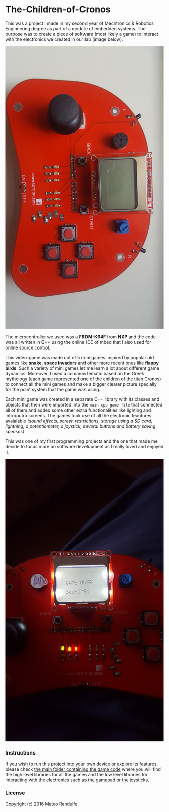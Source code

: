 # The-Children-of-Cronos
This was a project I made in my second year of Mechtronics & Robotics Engineering degree as part of a module of embedded systems. The purpose was to create a piece of software (most likely a game) to interact with the electronics we created in our lab (image below). 

![Photo of a controller with a screen, joystick, lights and much more](https://github.com/Randulfe/The-Children-of-Cronos/blob/master/20170511_114029.jpg) 

The microcontroller we used was a **FRDM-K64F** from **NXP** and the code was all written in **C++** using the online IDE of mbed that I also used for online source control.

This video-game was made out of 5 mini games inspired by popular old games like **snake**, **space invaders** and other more recent ones like **flappy birds**. Such a variety of mini games let me learn a lot about different game dynamics. Moreover, I used a common tematic based on the Greek mythology (each game represented one of the children of the titan Cronos) to connect all the mini games and make a bigger clearer picture specially for the point system that the game was using. 

Each mini game was created in a separate C++ library with its classes and objects that then were imported into the `main cpp game file` that connected all of them and added some other extra functionalities like lighting and intro/outro screens. The games took use of all the electronic feautures avalaiable *(sound effects, screen restrictions, storage using a SD card, lightning, a potentiometer, a joystick, several buttons and battery saving spenses)*. 

This was one of my first programming projects and the one that made me decide to focus more on software development as I really loved and enjoyed it. 

![Photo of a controller with a screen, joystick, lights and much more](https://github.com/Randulfe/The-Children-of-Cronos/blob/master/20170328_203310.jpg) 

### Instructions

If you wish to run this project into your own device or explore its features, please check [the main folder containing the game code](https://github.com/Randulfe/The-Children-of-Cronos/tree/master/The%20Children%20of%20Cronos) where you will find the high level libraries for all the games and the low level libraries for interacting with the electronics such as the gamepad or the joysticks. 

### License

Copyright (c) 2016 Mateo Randulfe
